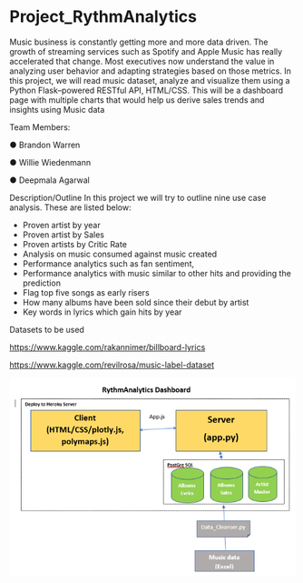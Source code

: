 # Project_RythmAnalytics

Music business is constantly getting more and more data driven. The growth of streaming services such as Spotify and Apple Music has really accelerated that change. Most executives now understand the value in analyzing user behavior and adapting strategies based on those metrics. In this project, we will read music dataset, analyze and visualize them using a Python Flask–powered RESTful API, HTML/CSS. This will be a dashboard page with multiple charts that would help us derive sales trends and insights using Music data

Team Members:

●	Brandon Warren

●	Willie Wiedenmann

●	Deepmala Agarwal

Description/Outline
In this project we will try to outline nine use case analysis. These are listed below:

-	Proven artist by year
-	Proven artist by Sales
-	Proven artists by Critic Rate
-	Analysis on music consumed against music created
-	Performance analytics such as fan sentiment, 
-	Performance analytics with music similar to other hits and providing the prediction
-	Flag top five songs as early risers
-	How many albums have been sold since their debut by artist
-	Key words in lyrics which gain hits by year 

Datasets to be used

https://www.kaggle.com/rakannimer/billboard-lyrics

https://www.kaggle.com/revilrosa/music-label-dataset

![Design](/RythmAnalytics%20Design.PNG)
